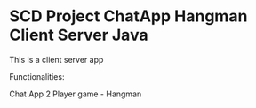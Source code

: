 # SCD Project ChatApp Hangman Client Server Java

This is a client server app

Functionalities:

  Chat App
  2 Player game - Hangman
